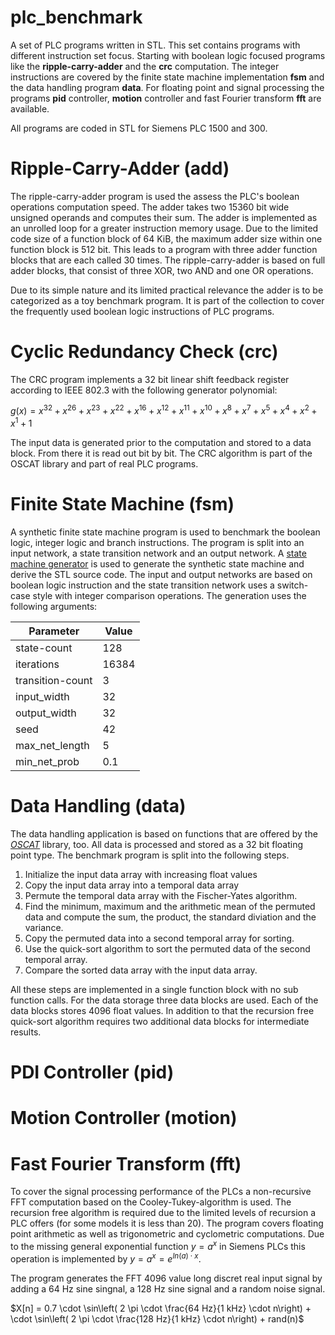 # plc_benchmark

A set of PLC programs written in STL.
This set contains programs with different instruction set focus.
Starting with boolean logic focused programs like the **ripple-carry-adder**
and the **crc** computation.
The integer instructions are covered by the finite state machine implementation
**fsm** and the data handling program **data**.
For floating point and signal processing the programs **pid** controller,
**motion** controller and fast Fourier transform **fft** are available.

All programs are coded in STL for Siemens PLC 1500 and 300.

# Ripple-Carry-Adder (add)

The ripple-carry-adder program is used the assess the PLC's boolean operations
computation speed.
The adder takes two 15360 bit wide unsigned operands and computes their sum.
The adder is implemented as an unrolled loop for a greater instruction memory
usage.
Due to the limited code size of a function block of 64 KiB, the maximum adder
size within one function block is 512 bit.
This leads to a program with three adder function blocks that are each called
30 times.
The ripple-carry-adder is based on full adder blocks, that consist of three
XOR, two AND and one OR operations.

Due to its simple nature and its limited practical relevance the adder is to be
categorized as a toy benchmark program.
It is part of the collection to cover the frequently used boolean logic
instructions of PLC programs.

# Cyclic Redundancy Check (crc)

The CRC program implements a 32 bit linear shift feedback register according to
IEEE 802.3 with the following generator polynomial:

$g(x) = x^{32} + x^{26} + x^{23} + x^{22} + x^{16} + x^{12} + x^{11} + x^{10} + x^{8} + x^{7} + x^{5} + x^{4} + x^{2} + x^{1} + 1$

The input data is generated prior to the computation and stored to a data
block.
From there it is read out bit by bit.
The CRC algorithm is part of the OSCAT library and part of real PLC programs.

# Finite State Machine (fsm)

A synthetic finite state machine program is used to benchmark the boolean
logic, integer logic and branch instructions.
The program is split into an input network, a state transition network and an
output network.
A [state machine generator](https://github.com/JohannesKutning/fsm_generator)
is used to generate the synthetic state machine and derive the STL source code.
The input and output networks are based on boolean logic instruction and the
state transition network uses a switch-case style with integer comparison
operations.
The generation uses the following arguments:

| Parameter        | Value |
|------------------|-------|
| state-count      | 128   |
| iterations       | 16384 |
| transition-count | 3     |
| input_width      | 32    |
| output_width     | 32    |
| seed             | 42    |
| max_net_length   | 5     |
| min_net_prob     | 0.1   |

# Data Handling (data)

The data handling application is based on functions that are offered by the
[*OSCAT*](https://store.codesys.com/oscat-basic.html?___store=en) library, too.
All data is processed and stored as a 32 bit floating point type.
The benchmark program is split into the following steps.

 1. Initialize the input data array with increasing float values
 2. Copy the input data array into a temporal data array
 3. Permute the temporal data array with the Fischer-Yates algorithm.
 4. Find the minimum, maximum and the arithmetic mean of the permuted data and
    compute the sum, the product, the standard diviation and the variance.
 5. Copy the permuted data into a second temporal array for sorting.
 6. Use the quick-sort algorithm to sort the permuted data of the second
    temporal array.
 7. Compare the sorted data array with the input data array.

All these steps are implemented in a single function block with no sub function
calls.
For the data storage three data blocks are used.
Each of the data blocks stores 4096 float values.
In addition to that the recursion free quick-sort algorithm requires two
additional data blocks for intermediate results.

# PDI Controller (pid)

# Motion Controller (motion)

# Fast Fourier Transform (fft)

To cover the signal processing performance of the PLCs a non-recursive FFT
computation based on the Cooley-Tukey-algorithm is used.
The recursion free algorithm is required due to the limited levels of recursion
a PLC offers (for some models it is less than 20).
The program covers floating point arithmetic as well as trigonometric and
cyclometric computations.
Due to the missing general exponential function $y = a^x$ in Siemens PLCs this
operation is implemented by $y = a^x = e^{ln\left(a\right) \cdot x}$.

The program generates the FFT 4096 value long discret real input signal by
adding a 64 Hz sine singnal, a 128 Hz sine signal and a random noise signal.

$X[n] = 0.7 \cdot \sin\left( 2 \pi \cdot \frac{64 Hz}{1 kHz} \cdot n\right) + \cdot \sin\left( 2 \pi \cdot \frac{128 Hz}{1 kHz} \cdot n\right) + rand(n)$

